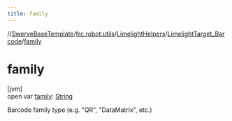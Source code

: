 ```yaml
---
title: family
---
```

//[SwerveBaseTemplate](../../../../index.html)/[frc.robot.utils](../../index.html)/[LimelightHelpers](../index.html)/[LimelightTarget_Barcode](index.html)/[family](family.html)



# family



[jvm]\
open var [family](family.html): [String](https://docs.oracle.com/javase/8/docs/api/java/lang/String.html)



Barcode family type (e.g. &quot;QR&quot;, &quot;DataMatrix&quot;, etc.)




